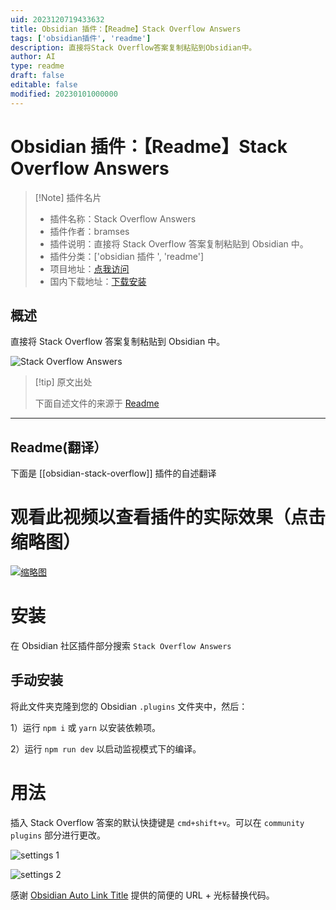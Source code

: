 ```yaml
---
uid: 2023120719433632
title: Obsidian 插件：【Readme】Stack Overflow Answers
tags: ['obsidian插件', 'readme']
description: 直接将Stack Overflow答案复制粘贴到Obsidian中。
author: AI
type: readme
draft: false
editable: false
modified: 20230101000000
---
```


# Obsidian 插件：【Readme】Stack Overflow Answers

> [!Note] 插件名片
> - 插件名称：Stack Overflow Answers
> - 插件作者：bramses
> - 插件说明：直接将 Stack Overflow 答案复制粘贴到 Obsidian 中。
> - 插件分类：['obsidian 插件 ', 'readme']
> - 项目地址：[点我访问](https://github.com/bramses/obsidian-stack-overflow)
> - 国内下载地址：[下载安装](https://pkmer.cn/products/plugin/pluginMarket/?obsidian-stack-overflow)

## 概述

直接将 Stack Overflow 答案复制粘贴到 Obsidian 中。

![Stack Overflow Answers](https://cdn.pkmer.cn/covers/obsidian-stack-overflow.png!pkmer)

> [!tip] 原文出处
>
>下面自述文件的来源于 [Readme](https://ghproxy.net/https://raw.githubusercontent.com/bramses/obsidian-stack-overflow/master/README.md)
>

---

## Readme(翻译）

下面是 [[obsidian-stack-overflow]] 插件的自述翻译

# 观看此视频以查看插件的实际效果（点击缩略图）

[![缩略图](https://cdn.pkmer.cn/covers/obsidian-stack-overflow_2_0.png!pkmer)](https://www.youtube.com/watch?v=UMcmQHi9wsw&ab_channel=BramAdams)

# 安装

在 Obsidian 社区插件部分搜索 `Stack Overflow Answers`

## 手动安装

将此文件夹克隆到您的 Obsidian `.plugins` 文件夹中，然后：

1）运行 `npm i` 或 `yarn` 以安装依赖项。

2）运行 `npm run dev` 以启动监视模式下的编译。

# 用法

插入 Stack Overflow 答案的默认快捷键是 `cmd+shift+v`。可以在 `community plugins` 部分进行更改。

![settings 1](https://cdn.pkmer.cn/covers/obsidian-stack-overflow_2_1.png!pkmer)

![settings 2](https://cdn.pkmer.cn/covers/obsidian-stack-overflow_2_2.png!pkmer)

感谢 [Obsidian Auto Link Title](https://github.com/zolrath/obsidian-auto-link-title) 提供的简便的 URL + 光标替换代码。
